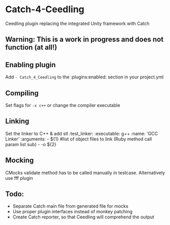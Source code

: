 # Catch-4-Ceedling
Ceedling plugin replacing the integrated Unity framework with Catch

## Warning: This is a work in progress and does not function (at all!)

## Enabling plugin
Add `- Catch_4_Ceedling` to the :plugins:enabled: section in your project.yml

## Compiling
Set flags for `-x c++` or change the compiler executable

## Linking
Set the linker to C++ & add stl
    :test_linker:
        :executable: g++
        :name: 'GCC Linker'
        :arguments:
            - ${1}               #list of object files to link (Ruby method call param list sub)
            - -o ${2}

## Mocking
CMocks validate method has to be called manually in testcase.
Alternatively use fff plugin


## Todo:
* Separate Catch main file from generated file for mocks
* Use proper plugin interfaces instead of monkey patching
* Create Catch reporter, so that Ceedling will comprehend the output